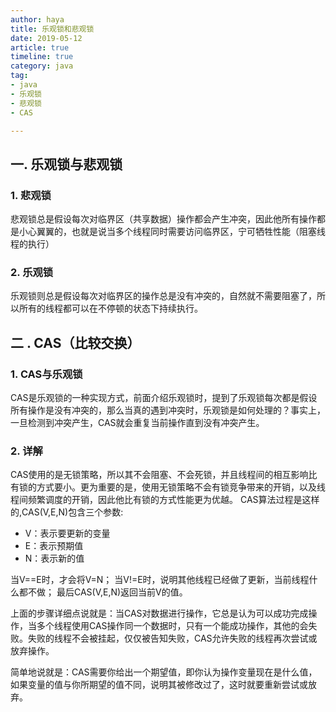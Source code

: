 ```yaml
---
author: haya
title: 乐观锁和悲观锁
date: 2019-05-12
article: true
timeline: true
category: java
tag:
- java
- 乐观锁
- 悲观锁
- CAS

---
```


## 一. 乐观锁与悲观锁
### 1. 悲观锁
悲观锁总是假设每次对临界区（共享数据）操作都会产生冲突，因此他所有操作都是小心翼翼的，也就是说当多个线程同时需要访问临界区，宁可牺牲性能（阻塞线程的执行）
### 2. 乐观锁
乐观锁则总是假设每次对临界区的操作总是没有冲突的，自然就不需要阻塞了，所以所有的线程都可以在不停顿的状态下持续执行。
## 二 . CAS（比较交换）
###  1. CAS与乐观锁
CAS是乐观锁的一种实现方式，前面介绍乐观锁时，提到了乐观锁每次都是假设所有操作是没有冲突的，那么当真的遇到冲突时，乐观锁是如何处理的？事实上，一旦检测到冲突产生，CAS就会重复当前操作直到没有冲突产生。
### 2. 详解
CAS使用的是无锁策略，所以其不会阻塞、不会死锁，并且线程间的相互影响比有锁的方式要小。更为重要的是，使用无锁策略不会有锁竞争带来的开销，以及线程间频繁调度的开销，因此他比有锁的方式性能更为优越。
CAS算法过程是这样的,CAS(V,E,N)包含三个参数:
- V：表示要更新的变量
- E：表示预期值
- N：表示新的值

当V==E时，才会将V=N；
当V!=E时，说明其他线程已经做了更新，当前线程什么都不做；
最后CAS(V,E,N)返回当前V的值。

上面的步骤详细点说就是：当CAS对数据进行操作，它总是认为可以成功完成操作，当多个线程使用CAS操作同一个数据时，只有一个能成功操作，其他的会失败。失败的线程不会被挂起，仅仅被告知失败，CAS允许失败的线程再次尝试或放弃操作。

简单地说就是：CAS需要你给出一个期望值，即你认为操作变量现在是什么值，如果变量的值与你所期望的值不同，说明其被修改过了，这时就要重新尝试或放弃。

